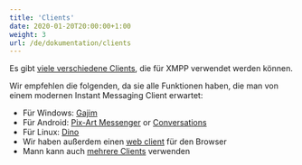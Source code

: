 ```yaml
---
title: 'Clients'
date: 2020-01-20T20:00:00+1:00
weight: 3
url: /de/dokumentation/clients
---
```


Es gibt [viele verschiedene Clients](https://xmpp.org/software/clients.html), die für XMPP verwendet werden können.

Wir empfehlen die folgenden, da sie alle Funktionen haben, die man von einem modernen Instant Messaging Client erwartet:

- Für Windows: [Gajim](../gajim/)
- Für Android: [Pix-Art Messenger](https://jabber.pix-art.de/) or [Conversations](https://conversations.im/)
- Für Linux: [Dino](https://dino.im/)
- Wir haben außerdem einen [web client](../web_client/) für den Browser
- Mann kann auch [mehrere Clients](../mehrere_clients/) verwenden
